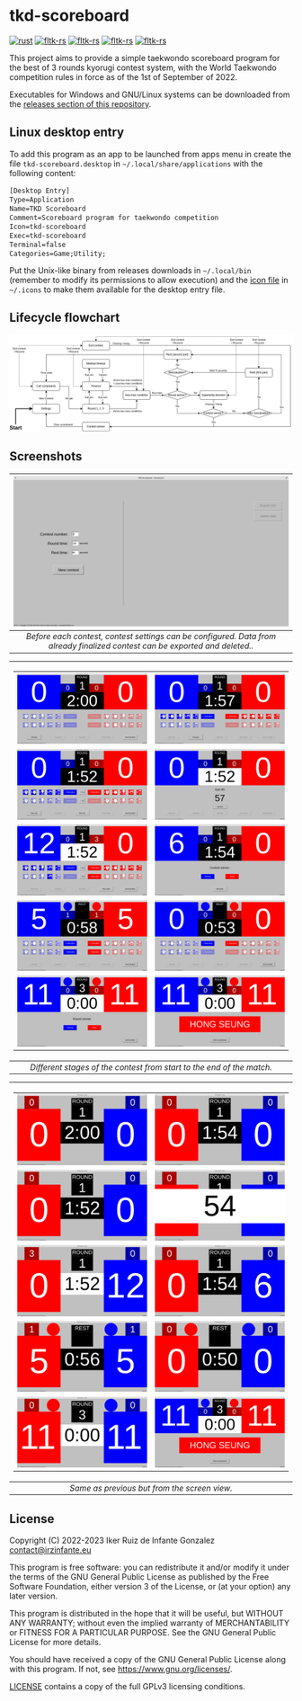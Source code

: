 # tkd-scoreboard

[![rust](https://img.shields.io/badge/rust-2021-dea584)](https://doc.rust-lang.org/edition-guide/rust-2021/index.html)
[![fltk-rs](https://img.shields.io/badge/fltk-%5E1.2-6f71b5)](https://crates.io/crates/fltk)
[![fltk-rs](https://img.shields.io/badge/chrono-0.2.16-9978a3)](https://crates.io/crates/chrono)
[![fltk-rs](https://img.shields.io/badge/directories-4.0.1-b57d96)](https://crates.io/crates/directories)
[![fltk-rs](https://img.shields.io/badge/cacache-11.3.0-de8383)](https://crates.io/crates/cacache)

This project aims to provide a simple taekwondo scoreboard program for the best of 3 rounds kyorugi contest system, with the World Taekwondo competition rules in force as of the 1st of September of 2022.

Executables for Windows and GNU/Linux systems can be downloaded from the [releases section of this repository](https://github.com/irzinfante/tkd-scoreboard/releases).

## Linux desktop entry

To add this program as an app to be launched from apps menu in create the file `tkd-scoreboard.desktop` in `~/.local/share/applications` with the following content:

```
[Desktop Entry]
Type=Application
Name=TKD Scoreboard
Comment=Scoreboard program for taekwondo competition
Icon=tkd-scoreboard
Exec=tkd-scoreboard
Terminal=false
Categories=Game;Utility;
```

Put the Unix-like binary from releases downloads in `~/.local/bin` (remember to modify its permissions to allow execution) and the [icon file](assets/tkd-scoreboard.svg) in `~/.icons` to make them available for the desktop entry file.

## Lifecycle flowchart

![lifecycle.png](lifecycle.png)

## Screenshots

| ![new-execution.png](screenshots/display_Settings.png) |
|:--:|
| *Before each contest, contest settings can be configured. Data from already finalized contest can be exported and deleted..* |

| <table><tbody><tr><td style="width:400px">![display_CallContestants.png](screenshots/display_CallContestants.png)</td><td style="width:400px">![display_Round.png](screenshots/display_Round.png)</td></tr><tr><td style="width:400px">![display_Timeout.png](screenshots/display_Timeout.png)</td><td style="width:400px">![display_MedicalTimeout.png](screenshots/display_MedicalTimeout.png)</td></tr><tr><td style="width:400px">![display_KeumanCondition.png](screenshots/display_KeumanCondition.png)</td><td style="width:400px">![display_EndContest.png](screenshots/display_EndContest.png)</td></tr><tr><td style="width:400px">![display_RestFirstPart.png](screenshots/display_RestFirstPart.png)</td><td style="width:400px">![display_RestSecondPart.png](screenshots/display_RestSecondPart.png)</td></tr><tr><td style="width:400px">![display_SuperiorityDecision.png](screenshots/display_SuperiorityDecision.png)</td><td style="width:400px">![display_ContestWinner.png](screenshots/display_ContestWinner.png)</td></tr></tbody></table> |
|:--:|
| *Different stages of the contest from start to the end of the match.* |

| <table><tbody><tr><td style="width:400px">![screen_CallContestants.png](screenshots/screen_CallContestants.png)</td><td style="width:400px">![screen_Round.png](screenshots/screen_Round.png)</td></tr><tr><td style="width:400px">![screen_Timeout.png](screenshots/screen_Timeout.png)</td><td style="width:400px">![screen_MedicalTimeout.png](screenshots/screen_MedicalTimeout.png)</td></tr><tr><td style="width:400px">![screen_KeumanCondition.png](screenshots/screen_KeumanCondition.png)</td><td style="width:400px">![screen_EndContest.png](screenshots/screen_EndContest.png)</td></tr><tr><td style="width:400px">![screen_RestFirstPart.png](screenshots/screen_RestFirstPart.png)</td><td style="width:400px">![screen_RestSecondPart.png](screenshots/screen_RestSecondPart.png)</td></tr><tr><td style="width:400px">![screen_SuperiorityDecision.png](screenshots/screen_SuperiorityDecision.png)</td><td style="width:400px">![screen_ContestWinner.png](screenshots/display_ContestWinner.png)</td></tr></tbody></table> |
|:--:|
| *Same as previous but from the screen view.* |

## License

Copyright (C) 2022-2023 Iker Ruiz de Infante Gonzalez contact@irzinfante.eu

This program is free software: you can redistribute it and/or modify it under the terms of the GNU General Public License as published by the Free Software Foundation, either version 3 of the License, or (at your option) any later version.

This program is distributed in the hope that it will be useful, but WITHOUT ANY WARRANTY; without even the implied warranty of MERCHANTABILITY or FITNESS FOR A PARTICULAR PURPOSE. See the GNU General Public License for more details.

You should have received a copy of the GNU General Public License along with this program. If not, see <https://www.gnu.org/licenses/>.

[LICENSE](LICENSE) contains a copy of the full GPLv3 licensing conditions.
